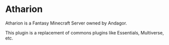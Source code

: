 # Atharion
Atharion is a Fantasy Minecraft Server owned by Andagor.

This plugin is a replacement of commons plugins like Essentials, Multiverse, etc.
